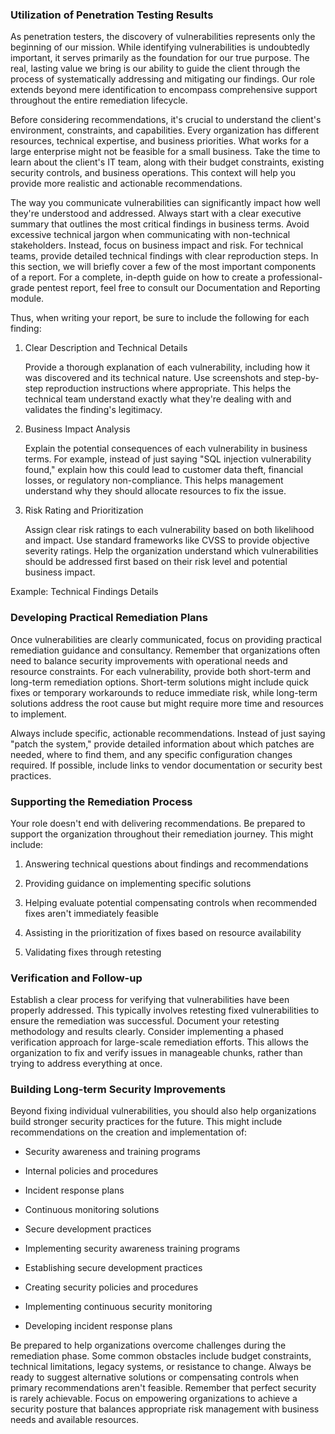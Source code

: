 <h3>Utilization of Penetration Testing Results</h3>

As penetration testers, the discovery of vulnerabilities represents only the beginning of our mission. While identifying vulnerabilities is undoubtedly important, it serves primarily as the foundation for our true purpose. The real, lasting value we bring is our ability to guide the client through the process of systematically addressing and mitigating our findings. Our role extends beyond mere identification to encompass comprehensive support throughout the entire remediation lifecycle.

Before considering recommendations, it's crucial to understand the client's environment, constraints, and capabilities. Every organization has different resources, technical expertise, and business priorities. What works for a large enterprise might not be feasible for a small business. Take the time to learn about the client's IT team, along with their budget constraints, existing security controls, and business operations. This context will help you provide more realistic and actionable recommendations.

The way you communicate vulnerabilities can significantly impact how well they're understood and addressed. Always start with a clear executive summary that outlines the most critical findings in business terms. Avoid excessive technical jargon when communicating with non-technical stakeholders. Instead, focus on business impact and risk. For technical teams, provide detailed technical findings with clear reproduction steps. In this section, we will briefly cover a few of the most important components of a report. For a complete, in-depth guide on how to create a professional-grade pentest report, feel free to consult our Documentation and Reporting module.

Thus, when writing your report, be sure to include the following for each finding:

1. Clear Description and Technical Details

   Provide a thorough explanation of each vulnerability, including how it was discovered and its technical nature. Use screenshots and step-by-step reproduction instructions where appropriate. This helps the technical team understand exactly what they're dealing with and validates the finding's legitimacy.

2. Business Impact Analysis

   Explain the potential consequences of each vulnerability in business terms. For example, instead of just saying "SQL injection vulnerability found," explain how this could lead to customer data theft, financial losses, or regulatory non-compliance. This helps management understand why they should allocate resources to fix the issue.

3. Risk Rating and Prioritization

   Assign clear risk ratings to each vulnerability based on both likelihood and impact. Use standard frameworks like CVSS to provide objective severity ratings. Help the organization understand which vulnerabilities should be addressed first based on their risk level and potential business impact.

Example: Technical Findings Details

<h3> Developing Practical Remediation Plans</h3>

Once vulnerabilities are clearly communicated, focus on providing practical remediation guidance and consultancy. Remember that organizations often need to balance security improvements with operational needs and resource constraints. For each vulnerability, provide both short-term and long-term remediation options. Short-term solutions might include quick fixes or temporary workarounds to reduce immediate risk, while long-term solutions address the root cause but might require more time and resources to implement.

Always include specific, actionable recommendations. Instead of just saying "patch the system," provide detailed information about which patches are needed, where to find them, and any specific configuration changes required. If possible, include links to vendor documentation or security best practices.

<h3> Supporting the Remediation Process</h3>

Your role doesn't end with delivering recommendations. Be prepared to support the organization throughout their remediation journey. This might include:

1. Answering technical questions about findings and recommendations

2. Providing guidance on implementing specific solutions

3. Helping evaluate potential compensating controls when recommended fixes aren't immediately feasible

4. Assisting in the prioritization of fixes based on resource availability

5. Validating fixes through retesting

<h3> Verification and Follow-up</h3>
Establish a clear process for verifying that vulnerabilities have been properly addressed. This typically involves retesting fixed vulnerabilities to ensure the remediation was successful. Document your retesting methodology and results clearly. Consider implementing a phased verification approach for large-scale remediation efforts. This allows the organization to fix and verify issues in manageable chunks, rather than trying to address everything at once.

<h3> Building Long-term Security Improvements</h3>

Beyond fixing individual vulnerabilities, you should also help organizations build stronger security practices for the future. This might include recommendations on the creation and implementation of:

- Security awareness and training programs

- Internal policies and procedures

- Incident response plans

- Continuous monitoring solutions

- Secure development practices

- Implementing security awareness training programs

- Establishing secure development practices

- Creating security policies and procedures

- Implementing continuous security monitoring

- Developing incident response plans

Be prepared to help organizations overcome challenges during the remediation phase. Some common obstacles include budget constraints, technical limitations, legacy systems, or resistance to change. Always be ready to suggest alternative solutions or compensating controls when primary recommendations aren't feasible. Remember that perfect security is rarely achievable. Focus on empowering organizations to achieve a security posture that balances appropriate risk management with business needs and available resources.

